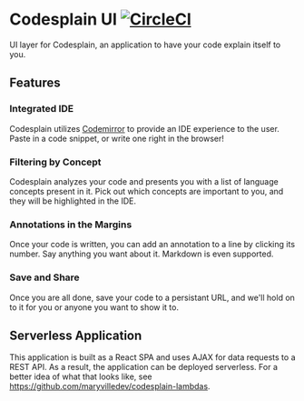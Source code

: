 # Codesplain UI  [![CircleCI](https://circleci.com/gh/maryvilledev/codesplainUI.svg?style=svg)](https://circleci.com/gh/maryvilledev/codesplainUI)

UI layer for Codesplain, an application to have your code explain itself to you.

## Features
### Integrated IDE
Codesplain utilizes [Codemirror](http://codemirror.com/) to provide an IDE experience to the user.
Paste in a code snippet, or write one right in the browser!
### Filtering by Concept
Codesplain analyzes your code and presents you with a list of language concepts present in it.
Pick out which concepts are important to you, and they will be highlighted in the IDE.
### Annotations in the Margins
Once your code is written, you can add an annotation to a line by clicking its number.
Say anything you want about it. Markdown is even supported.
### Save and Share
Once you are all done, save your code to a persistant URL, and we'll hold on to it for you or anyone you want to show it to.

## Serverless Application
This application is built as a React SPA and uses AJAX for data requests to a REST API. As a result, the application can be deployed serverless. For a better idea of what that looks like, see https://github.com/maryvilledev/codesplain-lambdas.
